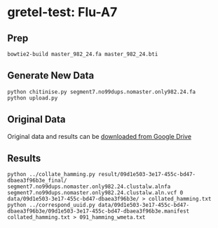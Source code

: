gretel-test: Flu-A7
===================

## Prep

    bowtie2-build master_982_24.fa master_982_24.bti

## Generate New Data

    python chitinise.py segment7.no99dups.nomaster.only982.24.fa
    python upload.py

## Original Data

Original data and results can be [downloaded from Google Drive](https://drive.google.com/open?id=0B4t7QqgmvVLHSzlpbXVmMUlmVWs)

## Results

    python ../collate_hamming.py result/09d1e503-3e17-455c-bd47-dbaea3f96b3e_final/  segment7.no99dups.nomaster.only982.24.clustalw.alnfa segment7.no99dups.nomaster.only982.24.clustalw.aln.vcf 0 data/09d1e503-3e17-455c-bd47-dbaea3f96b3e/ > collated_hamming.txt
    python ../correspond_uuid.py data/09d1e503-3e17-455c-bd47-dbaea3f96b3e/09d1e503-3e17-455c-bd47-dbaea3f96b3e.manifest collated_hamming.txt > 091_hamming_wmeta.txt
